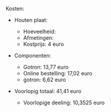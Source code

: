 Kosten:
- Houten plaat:
  - Hoeveelheid: 
  - Afmetingen: 
  - Kostprijs: 4 euro
- Componenten:
  - Gotron: 13,77 euro
  - Online bestelling: 17,02 euro
  - gotron: 6,62 euro

- Voorlopig totaal: 41,41 euro
  - Voorlopige deeling: 10,3525 euro
